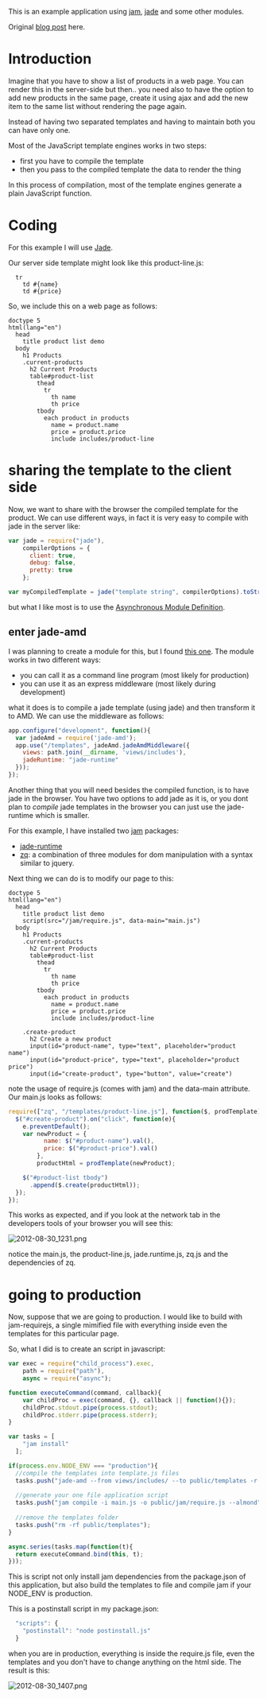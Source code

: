 This is an example application using [jam](http://jamjs.org), [jade](http://jade-lang.com) and some other modules.

Original [blog post](http://joseoncode.com/2012/08/30/share-your-server-side-templates-to-the-browser/) here.

# Introduction

Imagine that you have to show a list of products in a web page. You can render this in the server-side but then.. you need also to have the option to add new products in the same page, create it using ajax and add the new item to the same list without rendering the page again.

Instead of having two separated templates and having to maintain both you can have only one. 

Most of the JavaScript template engines works in two steps:

- first you have to compile the template
- then you pass to the compiled template the data to render the thing

In this process of compilation, most of the template engines generate a plain JavaScript function. 

# Coding

For this example I will use [Jade](http://jade-lang.com).

Our server side template might look like this product-line.js:

```
  tr 
    td #{name}
    td #{price}
```

So, we include this on a web page as follows:

```
doctype 5
html(lang="en")
  head
    title product list demo
  body
    h1 Products
    .current-products
      h2 Current Products
      table#product-list
        thead
          tr
            th name
            th price
        tbody
          each product in products
            name = product.name
            price = product.price
            include includes/product-line

```

# sharing the template to the client side

Now, we want to share with the browser the compiled template for the product. We can use different ways, in fact it is very easy to compile with jade in the server like:

```javascript
var jade = require("jade"),
    compilerOptions = { 
      client: true, 
      debug: false, 
      pretty: true 
    };

var myCompiledTemplate = jade("template string", compilerOptions).toString();
```

but what I like most is to use the [Asynchronous Module Definition](https://github.com/amdjs/amdjs-api/wiki/AMD). 

## enter jade-amd

I was planning to create a module for this, but I found [this one](https://github.com/mysociety/node-jade-amd). The module works in two different ways:

* you can call it as a command line program (most likely for production)
* you can use it as an express middleware (most likely during development)

what it does is to compile a jade template (using jade) and then transform it to AMD. We can use the middleware as follows:

```javascript
app.configure("development", function(){
  var jadeAmd = require('jade-amd');
  app.use("/templates", jadeAmd.jadeAmdMiddleware({
    views: path.join(__dirname, 'views/includes'),
    jadeRuntime: "jade-runtime"
  }));
});
```

Another thing that you will need besides the compiled function, is to have jade in the browser. You have two options to add jade as it is, or you dont plan to *compile* jade templates in the browser you can just use the jade-runtime which is smaller.

For this example, I have installed two [jam](http://jamjs.org) packages:

* [jade-runtime](http://jamjs.org/packages/#/details/jade-runtime)
* [zq](http://jamjs.org/packages/#/details/zq): a combination of three modules for dom manipulation with a syntax similar to jquery.

Next thing we can do is to modify our page to this:


```
doctype 5
html(lang="en")
  head
    title product list demo
    script(src="/jam/require.js", data-main="main.js")
  body
    h1 Products
    .current-products
      h2 Current Products
      table#product-list
        thead
          tr
            th name
            th price
        tbody
          each product in products
            name = product.name
            price = product.price
            include includes/product-line

    .create-product
      h2 Create a new product
      input(id="product-name", type="text", placeholder="product name") 
      input(id="product-price", type="text", placeholder="product price") 
      input(id="create-product", type="button", value="create") 

```

note the usage of require.js (comes with jam) and the data-main attribute. Our main.js looks as follows:

```javascript
require(["zq", "/templates/product-line.js"], function($, prodTemplate){
  $("#create-product").on("click", function(e){
    e.preventDefault();
    var newProduct = {
          name: $("#product-name").val(),
          price: $("#product-price").val()
        },
        productHtml = prodTemplate(newProduct);

    $("#product-list tbody")
      .append($.create(productHtml));
  });
});
```

This works as expected, and if you look at the network tab in the developers tools of your browser you will see this:

![2012-08-30_1231.png](http://joseoncodecom.ipage.com/wp-content/uploads/images/2012-08-30_1231.png)

notice the main.js, the product-line.js, jade.runtime.js, zq.js and the dependencies of zq.

# going to production

Now, suppose that we are going to production. I would like to build with jam-requirejs, a single mimified file with everything inside even the templates for this particular page.

So, what I did is to create an script in javascript:


```javascript
var exec = require("child_process").exec,
    path = require("path"),
    async = require("async");

function executeCommand(command, callback){
    var childProc = exec(command, {}, callback || function(){});
    childProc.stdout.pipe(process.stdout);
    childProc.stderr.pipe(process.stderr);
}

var tasks = [
    "jam install"
  ];

if(process.env.NODE_ENV === "production"){
  //compile the templates into template.js files
  tasks.push("jade-amd --from views/includes/ --to public/templates -r jade-runtime");
  
  //generate your one file application script
  tasks.push("jam compile -i main.js -o public/jam/require.js --almond");
  
  //remove the templates folder
  tasks.push("rm -rf public/templates");
}

async.series(tasks.map(function(t){
  return executeCommand.bind(this, t);
}));
```

This is script not only install jam dependencies from the package.json of this application, but also build the templates to file and compile jam if your NODE_ENV is production.

This is a postinstall script in my package.json:

```javascript
  "scripts": {
    "postinstall": "node postinstall.js"
  }
```

when you are in production, everything is inside the require.js file, even the templates and you don't have to change anything on the html side. The result is this:

![2012-08-30_1407.png](http://joseoncodecom.ipage.com/wp-content/uploads/images/2012-08-30_1407.png)